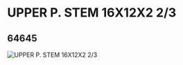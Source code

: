 # UPPER P. STEM 16X12X2 2/3
## 64645
![UPPER P. STEM 16X12X2 2/3](https://lc-www-live-s.legocdn.com/media/bricks/5/2/4539395.jpg)